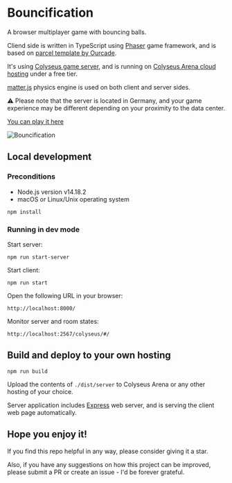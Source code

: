 # Bouncification

A browser multiplayer game with bouncing balls.

Cliend side is written in TypeScript using [Phaser](https://phaser.io/) game framework, and is based on [parcel template by Ourcade](https://github.com/ourcade/phaser3-parcel-template).

It's using [Colyseus game server](https://www.colyseus.io/), and is running on [Colyseus Arena cloud hosting](https://www.colyseus.io/arena) under a free tier.

[matter.js](https://brm.io/matter-js/) physics engine is used on both client and server sides.

⚠️ Please note that the server is located in Germany, and your game experience may be different depending on your proximity to the data center.

[You can play it here](https://aexy8j.colyseus.de/)

![Bouncification](https://user-images.githubusercontent.com/8040747/154810647-74c16911-94e2-40b5-8052-bcdfc38fdfaa.gif)

## Local development

### Preconditions

- Node.js version v14.18.2
- macOS or Linux/Unix operating system

```
npm install
```

### Running in dev mode

Start server:

```
npm run start-server
```

Start client:

```
npm run start
```

Open the following URL in your browser:

```
http://localhost:8000/
```

Monitor server and room states:

```
http://localhost:2567/colyseus/#/
```

## Build and deploy to your own hosting

```
npm run build
```

Upload the contents of `./dist/server` to Colyseus Arena or any other hosting of your choice.

Server application includes [Express](https://expressjs.com/) web server, and is serving the client web page automatically.

## Hope you enjoy it!

If you find this repo helpful in any way, please consider giving it a star.

Also, if you have any suggestions on how this project can be improved, please submit a PR or create an issue - I'd be forever grateful.
